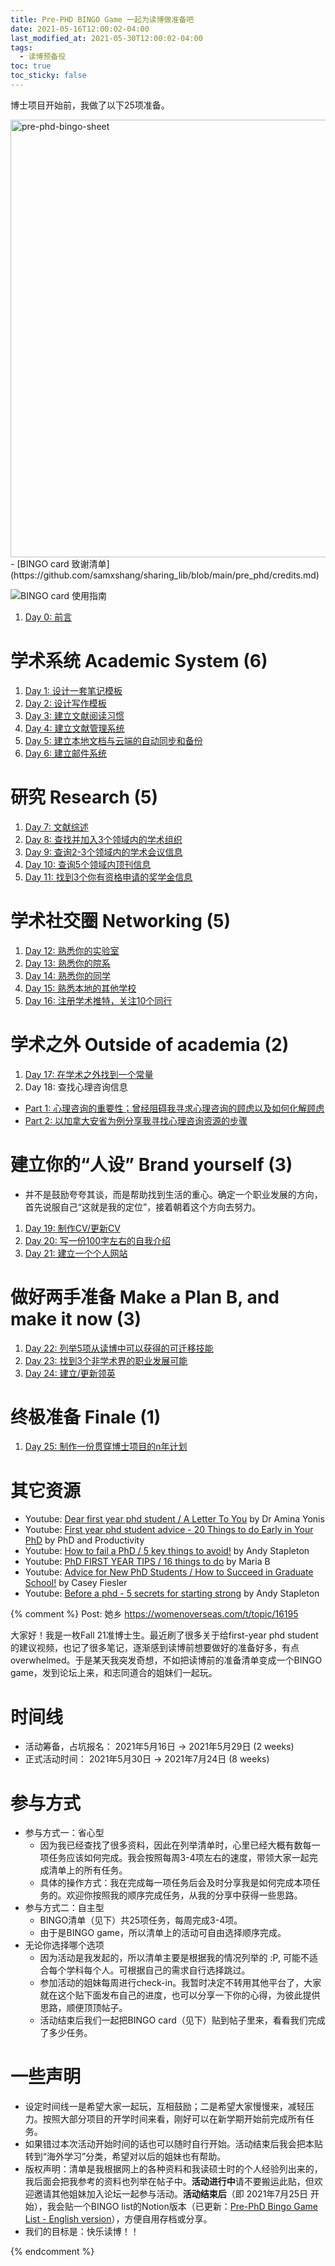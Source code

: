 ```yaml
---
title: Pre-PHD BINGO Game 一起为读博做准备吧
date: 2021-05-16T12:00:02-04:00
last_modified_at: 2021-05-30T12:00:02-04:00
tags:
  - 读博预备役
toc: true
toc_sticky: false
---
```


博士项目开始前，我做了以下25项准备。

<!--more-->
<img src="https://raw.githubusercontent.com/samxshang/sharing_lib/main/pre_phd/bingo%20sheet_0522.png" alt="pre-phd-bingo-sheet" width="700"/>
- [BINGO card 致谢清单](https://github.com/samxshang/sharing_lib/blob/main/pre_phd/credits.md)

![BINGO card 使用指南](https://raw.githubusercontent.com/samxshang/sharing_lib/main/pre_phd/bingo_instru.png)

1. [Day 0: 前言](https://samsmerrygoround.github.io/2021/05/30/pre-phd-bingo-00-preface.html)

# 学术系统 Academic System (6)

1. [Day 1: 设计一套笔记模板](https://samsmerrygoround.github.io/2021/05/31/pre-phd-bingo-01-notes.html)
2. [Day 2: 设计写作模板](https://samsmerrygoround.github.io/2021/06/07/pre-phd-bingo-02-writing.html)
3. [Day 3: 建立文献阅读习惯](https://samsmerrygoround.github.io/2021/06/11/pre-phd-bingo-03-reading-04-reference-05-cloud.html)
4. [Day 4: 建立文献管理系统](https://samsmerrygoround.github.io/2021/06/11/pre-phd-bingo-03-reading-04-reference-05-cloud.html)
5. [Day 5: 建立本地文档与云端的自动同步和备份](https://samsmerrygoround.github.io/2021/06/11/pre-phd-bingo-03-reading-04-reference-05-cloud.html)
6. [Day 6: 建立邮件系统](https://samsmerrygoround.github.io/2021/06/12/pre-phd-bingo-06-email.html)

# 研究 Research (5)

1. [Day 7: 文献综述](https://samsmerrygoround.github.io/2021/06/14/pre-phd-bingo-07-literatures.html)
2. [Day 8: 查找并加入3个领域内的学术组织](https://samsmerrygoround.github.io/2021/06/15/pre-phd-bingo-08-organization.html)
3. [Day 9: 查询2-3个领域内的学术会议信息](https://samsmerrygoround.github.io/2021/06/19/pre-phd-bingo-09-conference-10-journals-11-scholarship.html)
4. [Day 10: 查询5个领域内顶刊信息](https://samsmerrygoround.github.io/2021/06/19/pre-phd-bingo-09-conference-10-journals-11-scholarship.html)
5. [Day 11: 找到3个你有资格申请的奖学金信息](https://samsmerrygoround.github.io/2021/06/19/pre-phd-bingo-09-conference-10-journals-11-scholarship.html)

# 学术社交圈 Networking (5)

1. [Day 12: 熟悉你的实验室](https://samsmerrygoround.github.io/2021/06/21/pre-phd-bingo-12-lab.html)
2. [Day 13: 熟悉你的院系](https://samsmerrygoround.github.io/2021/06/27/pre-phd-bingo-13-department-14-cohort-15-global.html)
3. [Day 14: 熟悉你的同学](https://samsmerrygoround.github.io/2021/06/27/pre-phd-bingo-13-department-14-cohort-15-global.html)
4. [Day 15: 熟悉本地的其他学校](https://samsmerrygoround.github.io/2021/06/27/pre-phd-bingo-13-department-14-cohort-15-global.html)
5. [Day 16: 注册学术推特，关注10个同行](https://samsmerrygoround.github.io/2021/07/03/pre-phd-bingo-16-twitter.html)

# 学术之外 Outside of academia (2)

1. [Day 17: 在学术之外找到一个常量](https://samsmerrygoround.github.io/2021/07/05/pre-phd-bingo-17-constant.html)
2. Day 18: 查找心理咨询信息
-   [Part 1: 心理咨询的重要性；曾经阻碍我寻求心理咨询的顾虑以及如何化解顾虑](https://samsmerrygoround.github.io/2021/07/10/pre-phd-bingo-18-therapy-1.html)
-   [Part 2: 以加拿大安省为例分享我寻找心理咨询资源的步骤](https://samsmerrygoround.github.io/2021/07/11/pre-phd-bingo-18-therapy-2.html)

# 建立你的“人设” Brand yourself (3)
-   并不是鼓励夸夸其谈，而是帮助找到生活的重心。确定一个职业发展的方向，首先说服自己“这就是我的定位”，接着朝着这个方向去努力。

1. [Day 19: 制作CV/更新CV](https://samsmerrygoround.github.io/2021/07/15/pre-phd-bingo-19-cv.html)
2. [Day 20: 写一份100字左右的自我介绍](https://samsmerrygoround.github.io/2021/07/18/pre-phd-bingo-20-yourself.html)
3. [Day 21: 建立一个个人网站](https://samsmerrygoround.github.io/2021/07/23/pre-phd-bingo-21-website.html)

# 做好两手准备 Make a Plan B, and make it now (3)

1. [Day 22: 列举5项从读博中可以获得的可迁移技能](https://samsmerrygoround.github.io/2021/07/26/pre-phd-bingo-22-skills.html)
2. [Day 23: 找到3个非学术界的职业发展可能](https://samsmerrygoround.github.io/2021/07/28/pre-phd-bingo-23-job.html)
3. [Day 24: 建立/更新领英](https://samsmerrygoround.github.io/2021/07/29/pre-phd-bingo-24-linkedin.html)

# 终极准备 Finale (1)

1. [Day 25: 制作一份贯穿博士项目的n年计划](https://samsmerrygoround.github.io/2021/08/01/pre-phd-bingo-25-timeline.html)

# 其它资源
- Youtube: [Dear first year phd student / A Letter To You](https://youtu.be/Q8Fym9UiOTE) by Dr Amina Yonis
- Youtube: [First year phd student advice - 20 Things to do Early in Your PhD](https://youtu.be/JNR08AQykXE) by PhD and Productivity
- Youtube: [How to fail a PhD / 5 key things to avoid!](https://youtu.be/Uclo52y8Uyo) by Andy Stapleton
- Youtube: [PhD FIRST YEAR TIPS / 16 things to do](https://youtu.be/_wQ_vFp9oV0) by Maria B
- Youtube: [Advice for New PhD Students / How to Succeed in Graduate School!](https://youtu.be/Hh5b5wZzgBA) by Casey Fiesler
- Youtube: [Before a phd - 5 secrets for starting strong](https://youtu.be/sdp3WeJi-5Q) by Andy Stapleton

{% comment %}
Post: 她乡 https://womenoverseas.com/t/topic/16195

大家好！我是一枚Fall 21准博士生。最近刷了很多关于给first-year phd student的建议视频，也记了很多笔记，逐渐感到读博前想要做好的准备好多，有点overwhelmed。于是某天我突发奇想，不如把读博前的准备清单变成一个BINGO game，发到论坛上来，和志同道合的姐妹们一起玩。

# 时间线

-   活动筹备，占坑报名： 2021年5月16日 →  2021年5月29日 (2 weeks)
-   正式活动时间： 2021年5月30日 →  2021年7月24日 (8 weeks)

# 参与方式

-   参与方式一：省心型
    -   因为我已经查找了很多资料，因此在列举清单时，心里已经大概有数每一项任务应该如何完成。我会按照每周3-4项左右的速度，带领大家一起完成清单上的所有任务。
    -   具体的操作方式：我在完成每一项任务后会及时分享我是如何完成本项任务的。欢迎你按照我的顺序完成任务，从我的分享中获得一些思路。
-   参与方式二：自主型
    -   BINGO清单（见下）共25项任务，每周完成3-4项。
    -   由于是BINGO game，所以清单上的活动可自由选择顺序完成。
-   无论你选择哪个选项
    -   因为活动是我发起的，所以清单主要是根据我的情况列举的 :P, 可能不适合每个学科每个人。可根据自己的需求自行选择跳过。
    -   参加活动的姐妹每周进行check-in。我暂时决定不转用其他平台了，大家就在这个贴下面发布自己的进度，也可以分享一下你的心得，为彼此提供思路，顺便顶顶帖子。
    -   活动结束后我们一起把BINGO card（见下）贴到帖子里来，看看我们完成了多少任务。

# 一些声明

-   设定时间线一是希望大家一起玩，互相鼓励；二是希望大家慢慢来，减轻压力。按照大部分项目的开学时间来看，刚好可以在新学期开始前完成所有任务。
-   如果错过本次活动开始时间的话也可以随时自行开始。活动结束后我会把本贴转到“海外学习”分类，希望对以后的姐妹也有帮助。
-   版权声明：清单是我根据网上的各种资料和我读硕士时的个人经验列出来的，我后面会把我参考的资料也列举在帖子中。**活动进行中**请不要搬运此贴，但欢迎邀请其他姐妹加入论坛一起参与活动。**活动结束后**（即  2021年7月25日 开始），我会贴一个BINGO list的Notion版本（已更新：[Pre-PhD Bingo Game List - English version](https://samxshang.github.io/resources/pre-phd-bingo-game-eng/)），方便自用存档或分享。
-   我们的目标是：快乐读博！！

{% endcomment %}